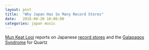 ```yaml
---
layout: post
title:  "Why Japan Has So Many Record Stores"
date:   2016-08-20 10:06:00
categories: japan music 
---
```


[Mun Keat Looi](https://twitter.com/munkeatlooi) reports on Japanese [record stores](http://qz.com/711490/why-japan-has-more-music-stores-than-the-rest-of-the-world/) and the [Galapagos Syndrome](https://en.wikipedia.org/wiki/Gal%C3%A1pagos_syndrome) for Quartz

